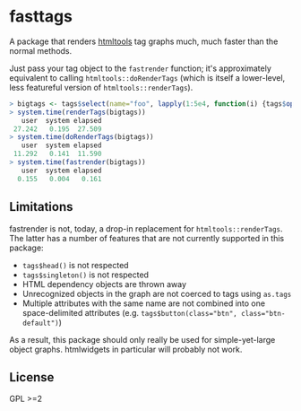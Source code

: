 # fasttags

A package that renders [htmltools](https://cran.r-project.org/web/packages/htmltools/index.html) tag graphs much, much faster than the normal methods.

Just pass your tag object to the `fastrender` function; it's approximately equivalent to calling `htmltools::doRenderTags` (which is itself a lower-level, less featureful version of `htmltools::renderTags`).

```r
> bigtags <- tags$select(name="foo", lapply(1:5e4, function(i) {tags$option(value=i, i)}))
> system.time(renderTags(bigtags))
   user  system elapsed 
 27.242   0.195  27.509 
> system.time(doRenderTags(bigtags))
   user  system elapsed 
 11.292   0.141  11.590 
> system.time(fastrender(bigtags))
   user  system elapsed 
  0.155   0.004   0.161 
```

## Limitations

fastrender is not, today, a drop-in replacement for `htmltools::renderTags`. The latter has a number of features that are not currently supported in this package:

* `tags$head()` is not respected
* `tags$singleton()` is not respected
* HTML dependency objects are thrown away
* Unrecognized objects in the graph are not coerced to tags using `as.tags`
* Multiple attributes with the same name are not combined into one space-delimited attributes (e.g. `tags$button(class="btn", class="btn-default")`)

As a result, this package should only really be used for simple-yet-large object graphs. htmlwidgets in particular will probably not work.

## License

GPL >=2
